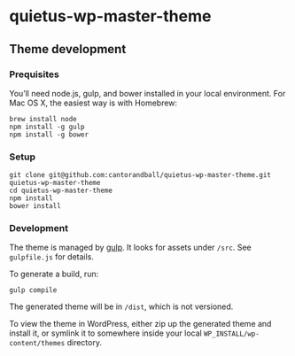 quietus-wp-master-theme
=======================

## Theme development

### Prequisites

You’ll need node.js, gulp, and bower installed in your local environment. For Mac OS X, the easiest way is with Homebrew:

```
brew install node
npm install -g gulp
npm install -g bower
```

### Setup

```
git clone git@github.com:cantorandball/quietus-wp-master-theme.git quietus-wp-master-theme
cd quietus-wp-master-theme
npm install
bower install
```

### Development

The theme is managed by [gulp](http://gulpjs.com). It looks for assets under `/src`. See `gulpfile.js` for details.

To generate a build, run:

```
gulp compile
```

The generated theme will be in `/dist`, which is not versioned.

To view the theme in WordPress, either zip up the generated theme and install it, or symlink it to somewhere inside your local `WP_INSTALL/wp-content/themes` directory.
